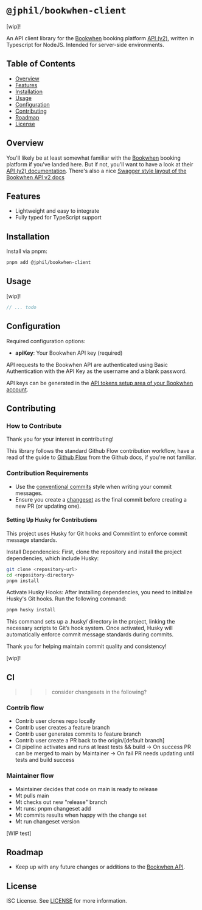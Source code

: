 # `@jphil/bookwhen-client`

\[wip\]!

An API client library for the [Bookwhen](www.bookwhen.com) booking platform [API (v2)](https://api.bookwhen.com/v2), written in Typescript for NodeJS. Intended for server-side environments.

## Table of Contents

- [Overview](#overview)
- [Features](#features)
- [Installation](#installation)
- [Usage](#usage)
- [Configuration](#configuration)
- [Contributing](#contributing)
- [Roadmap](#roadmap)
- [License](#license)

## Overview

You'll likely be at least somewhat familiar with the [Bookwhen](www.bookwhen.com) booking platform if you've landed here. But if not, you'll want to have a look at their [API (v2) documentation](https://api.bookwhen.com/v2). There's also a nice [Swagger style layout of the Bookwhen API v2 docs](https://petstore.swagger.io/?url=https://api.bookwhen.com/v2/openapi.yaml)

## Features

- Lightweight and easy to integrate
- Fully typed for TypeScript support

## Installation

Install via pnpm:

```bash
pnpm add @jphil/bookwhen-client
```

## Usage

\[wip\]!

```typescript
// ... todo
```

## Configuration

Required configuration options:

- **apiKey**: Your Bookwhen API key (required)

API requests to the Bookwhen API are authenticated using Basic Authentication with the API Key as the username and a blank password.

API keys can be generated in the [API tokens setup area of your Bookwhen account](https://YOUR-ACCOUNT-NAME.bookwhen.com/settings/api_access_permission_sets).

## Contributing

### How to Contribute

Thank you for your interest in contributing! 

This library follows the standard Github Flow contribution workflow, have a read of the guide to [Github Flow](https://docs.github.com/en/get-started/using-github/github-flow#following-github-flow) from the Github docs, if you're not familiar.

### Contribution Requirements

- Use the [conventional commits](https://www.conventionalcommits.org/en/v1.0.0/) style when writing your commit messages.
- Ensure you create a [changeset](https://github.com/changesets/changesets) as the final commit before creating a new PR (or updating one).

#### Setting Up Husky for Contributions

This project uses Husky for Git hooks and Commitlint to enforce commit message standards.

Install Dependencies: First, clone the repository and install the project dependencies, which include Husky:

```bash
git clone <repository-url>
cd <repository-directory>
pnpm install
```

Activate Husky Hooks: After installing dependencies, you need to initialize Husky's Git hooks. Run the following command:

```bash
pnpm husky install
```

This command sets up a .husky/ directory in the project, linking the necessary scripts to Git’s hook system. Once activated, Husky will automatically enforce commit message standards during commits.

Thank you for helping maintain commit quality and consistency!

\[wip\]!

## CI 

>>> consider changesets in the following?

### Contrib flow

- Contrib user clones repo locally
- Contrib user creates a feature branch
- Contrib user generates commits to feature branch
- Contrib user create a PR back to the origin/[default branch]
- CI pipeline activates and runs at least tests && build
-> On success PR can be merged to main by Maintainer
-> On fail PR needs updating until tests and build success 


### Maintainer flow

- Maintainer decides that code on main is ready to release
- Mt pulls main
- Mt checks out new "release" branch
- Mt runs: pnpm changeset add
- Mt commits results when happy with the change set
- Mt run changeset version 

[WIP test]

## Roadmap

- Keep up with any future changes or additions to the [Bookwhen API](https://api.bookwhen.com/v2).

## License

ISC License. See [LICENSE](LICENSE) for more information.

